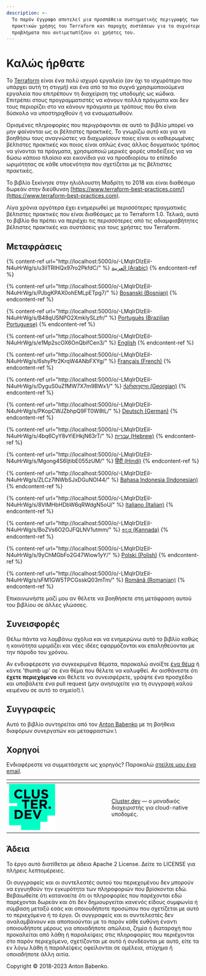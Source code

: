 ```yaml
---
description: >-
  Το παρόν έγγραφο αποτελεί μια προσπάθεια συστηματικής περιγραφής των βέλτιστων
  πρακτικών χρήσης του Terraform και παροχής συστάσεων για τα συχνότερα
  προβλήματα που αντιμετωπίζουν οι χρήστες του.
---
```


# Καλώς ήρθατε

Το [Terraform](https://www.terraform.io) είναι ένα πολύ ισχυρό εργαλείο (αν όχι το ισχυρότερο που υπάρχει αυτή τη στιγμή) και ένα από τα πιο συχνά χρησιμοποιούμενα εργαλεία που επιτρέπουν τη διαχείριση της υποδομής ως κώδικα. Επιτρέπει στους προγραμματιστές να κάνουν πολλά πράγματα και δεν τους περιορίζει στο να κάνουν πράγματα με τρόπους που θα είναι δύσκολο να υποστηριχθούν ή να ενσωματωθούν.

Ορισμένες πληροφορίες που περιγράφονται σε αυτό το βιβλίο μπορεί να μην φαίνονται ως οι βέλτιστες πρακτικές. Το γνωρίζω αυτό και για να βοηθήσω τους αναγνώστες να διαχωρίσουν ποιες είναι οι καθιερωμένες βέλτιστες πρακτικές και ποιος είναι απλώς ένας άλλος δογματικός τρόπος να γίνονται τα πράγματα, χρησιμοποιώ μερικές φορές υποδείξεις για να δώσω κάποιο πλαίσιο και εικονίδια για να προσδιορίσω το επίπεδο ωριμότητας σε κάθε υποενότητα που σχετίζεται με τις βέλτιστες πρακτικές.

Το βιβλίο ξεκίνησε στην ηλιόλουστη Μαδρίτη το 2018 και είναι διαθέσιμο δωρεάν στην διεύθυνση [https://www.terraform-best-practices.com/](https://www.terraform-best-practices.com).

Λίγα χρόνια αργότερα έχει ενημερωθεί με περισσότερες πραγματικές βέλτιστες πρακτικές που είναι διαθέσιμες με το Terraform 1.0. Τελικά, αυτό το βιβλίο θα πρέπει να περιέχει τις περισσότερες από τις αδιαμφισβήτητες βέλτιστες πρακτικές και συστάσεις για τους χρήστες του Terraform.

## Μεταφράσεις

{% content-ref url="http://localhost:5000/o/-LMqIrDlzEiI-N4uHrWg/s/u3iITRIHQx97ro2PkfdC/" %}
[العربية (Arabic)](http://localhost:5000/o/-LMqIrDlzEiI-N4uHrWg/s/u3iITRIHQx97ro2PkfdC/)
{% endcontent-ref %}

{% content-ref url="http://localhost:5000/o/-LMqIrDlzEiI-N4uHrWg/s/PJbgKPAX0ohEMLpETpg7/" %}
[Bosanski (Bosnian)](http://localhost:5000/o/-LMqIrDlzEiI-N4uHrWg/s/PJbgKPAX0ohEMLpETpg7/)
{% endcontent-ref %}

{% content-ref url="http://localhost:5000/o/-LMqIrDlzEiI-N4uHrWg/s/B48qUSNPO2XmkIySLzfr/" %}
[Português (Brazilian Portuguese)](http://localhost:5000/o/-LMqIrDlzEiI-N4uHrWg/s/B48qUSNPO2XmkIySLzfr/)
{% endcontent-ref %}

{% content-ref url="http://localhost:5000/o/-LMqIrDlzEiI-N4uHrWg/s/e1Mp2scOX6OnQbifCen3/" %}
[English](http://localhost:5000/o/-LMqIrDlzEiI-N4uHrWg/s/e1Mp2scOX6OnQbifCen3/)
{% endcontent-ref %}

{% content-ref url="http://localhost:5000/o/-LMqIrDlzEiI-N4uHrWg/s/6shyPtr2KrqW4ANbFXYg/" %}
[Français (French)](http://localhost:5000/o/-LMqIrDlzEiI-N4uHrWg/s/6shyPtr2KrqW4ANbFXYg/)
{% endcontent-ref %}

{% content-ref url="http://localhost:5000/o/-LMqIrDlzEiI-N4uHrWg/s/DyguS0uZfMW7X7m9BWx1/" %}
[ქართული (Georgian)](http://localhost:5000/o/-LMqIrDlzEiI-N4uHrWg/s/DyguS0uZfMW7X7m9BWx1/)
{% endcontent-ref %}

{% content-ref url="http://localhost:5000/o/-LMqIrDlzEiI-N4uHrWg/s/PKopCWJZbhpQ9FT0W8tL/" %}
[Deutsch (German)](http://localhost:5000/o/-LMqIrDlzEiI-N4uHrWg/s/PKopCWJZbhpQ9FT0W8tL/)
{% endcontent-ref %}

{% content-ref url="http://localhost:5000/o/-LMqIrDlzEiI-N4uHrWg/s/4bq6CyY8vYiEHkjN63rT/" %}
[עברית (Hebrew)](http://localhost:5000/o/-LMqIrDlzEiI-N4uHrWg/s/4bq6CyY8vYiEHkjN63rT/)
{% endcontent-ref %}

{% content-ref url="http://localhost:5000/o/-LMqIrDlzEiI-N4uHrWg/s/Mgong4S6IjtibE055zUM/" %}
[हिंदी (Hindi)](http://localhost:5000/o/-LMqIrDlzEiI-N4uHrWg/s/Mgong4S6IjtibE055zUM/)
{% endcontent-ref %}

{% content-ref url="http://localhost:5000/o/-LMqIrDlzEiI-N4uHrWg/s/ZLCz7lNWbSJxDGuNOI44/" %}
[Bahasa Indonesia (Indonesian)](http://localhost:5000/o/-LMqIrDlzEiI-N4uHrWg/s/ZLCz7lNWbSJxDGuNOI44/)
{% endcontent-ref %}

{% content-ref url="http://localhost:5000/o/-LMqIrDlzEiI-N4uHrWg/s/8VlMHbHDbW6qRWdgN5oU/" %}
[Italiano (Italian)](http://localhost:5000/o/-LMqIrDlzEiI-N4uHrWg/s/8VlMHbHDbW6qRWdgN5oU/)
{% endcontent-ref %}

{% content-ref url="http://localhost:5000/o/-LMqIrDlzEiI-N4uHrWg/s/BoZVs6O2OJFQLNV1utmm/" %}
[ಕನ್ನಡ (Kannada)](http://localhost:5000/o/-LMqIrDlzEiI-N4uHrWg/s/BoZVs6O2OJFQLNV1utmm/)
{% endcontent-ref %}

{% content-ref url="http://localhost:5000/o/-LMqIrDlzEiI-N4uHrWg/s/9yChMGbFo2G47Wiow1yY/" %}
[Polski (Polish)](http://localhost:5000/o/-LMqIrDlzEiI-N4uHrWg/s/9yChMGbFo2G47Wiow1yY/)
{% endcontent-ref %}

{% content-ref url="http://localhost:5000/o/-LMqIrDlzEiI-N4uHrWg/s/sFM1GW5TPCGsskQ03mTm/" %}
[Română (Romanian)](http://localhost:5000/o/-LMqIrDlzEiI-N4uHrWg/s/sFM1GW5TPCGsskQ03mTm/)
{% endcontent-ref %}

Επικοινωνήστε μαζί μου αν θέλετε να βοηθήσετε στη μετάφραση αυτού του βιβλίου σε άλλες γλώσσες.

## Συνεισφορές

Θέλω πάντα να λαμβάνω σχόλια και να ενημερώνω αυτό το βιβλίο καθώς η κοινότητα ωριμάζει και νέες ιδέες εφαρμόζονται και επαληθεύονται με την πάροδο του χρόνου.

Αν ενδιαφέρεστε για συγκεκριμένα θέματα, παρακαλώ ανοίξτε [ένα θέμα](https://github.com/antonbabenko/terraform-best-practices/issues) ή κάντε 'thumb up' σε ένα θέμα που θέλετε να καλυφθεί. Αν αισθάνεστε ότι **έχετε περιεχόμενο** και θέλετε να συνεισφέρετε, γράψτε ένα προσχέδιο και υποβάλετε ένα pull request (μην ανησυχείτε για τη συγγραφή καλού κειμένου σε αυτό το σημείο!).\


## Συγγραφείς

Αυτό το βιβλίο συντηρείται από τον [Anton Babenko](https://github.com/antonbabenko) με τη βοήθεια διαφόρων συνεργατών και μεταφραστών.\


## Χορηγοί

Ενδιαφέρεστε να συμμετάσχετε ως χορηγός? Παρακαλώ [στείλτε μου ένα email](mailto:anton+tbp@antonbabenko.com).

<table data-header-hidden><thead><tr><th width="253.26582278481015"></th><th></th></tr></thead><tbody><tr><td><a href="https://cluster.dev"><img src=".gitbook/assets/cluster-dev-logo-site.png" alt=""></a></td><td><a href="http://cluster.dev">Cluster.dev</a> — o μοναδικός διαχειριστής για cloud-native υποδομές.</td></tr></tbody></table>

## Άδεια

Το έργο αυτό διατίθεται με άδεια Apache 2 License. Δείτε το LICENSE για πλήρεις λεπτομέρειες.

Οι συγγραφείς και οι συντελεστές αυτού του περιεχομένου δεν μπορούν να εγγυηθούν την εγκυρότητα των πληροφοριών που βρίσκονται εδώ. Βεβαιωθείτε ότι κατανοείτε ότι οι πληροφορίες που παρέχονται εδώ παρέχονται δωρεάν και ότι δεν δημιουργείται κανενός είδους συμφωνία ή σύμβαση μεταξύ εσάς και οποιουδήποτε προσώπου που σχετίζεται με αυτό το περιεχόμενο ή το έργο. Οι συγγραφείς και οι συντελεστές δεν αναλαμβάνουν και αποποιούνται με το παρόν κάθε ευθύνη έναντι οποιουδήποτε μέρους για οποιαδήποτε απώλεια, ζημία ή διαταραχή που προκαλείται από λάθη ή παραλείψεις στις πληροφορίες που περιέχονται στο παρόν περιεχόμενο, σχετίζονται με αυτό ή συνδέονται με αυτό, είτε τα εν λόγω λάθη ή παραλείψεις οφείλονται σε αμέλεια, ατύχημα ή οποιαδήποτε άλλη αιτία.

Copyright © 2018-2023 Anton Babenko.
